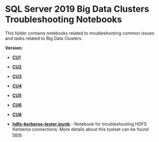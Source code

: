 # SQL Server 2019 Big Data Clusters Troubleshooting Notebooks
This folder contains notebooks related to troubleshooting common issues and tasks related to Big Data Clusters.

**Version:**
* **[CU1](https://github.com/microsoft/tigertoolbox/tree/master/Big-Data-Clusters/CU1/Public/content)**
* **[CU2](https://github.com/microsoft/tigertoolbox/tree/master/Big-Data-Clusters/CU2/Public/content)**
* **[CU3](https://github.com/microsoft/tigertoolbox/tree/master/Big-Data-Clusters/CU3/Public/content)**
* **[CU4](https://github.com/microsoft/tigertoolbox/tree/master/Big-Data-Clusters/CU4/Public/content)**
* **[CU5](https://github.com/microsoft/tigertoolbox/tree/master/Big-Data-Clusters/CU5/Public/content)**
* **[CU6](https://github.com/microsoft/tigertoolbox/tree/master/Big-Data-Clusters/CU6/Public/content)**
* **[CU8](https://github.com/microsoft/tigertoolbox/tree/master/Big-Data-Clusters/CU8/Public/content)**


* **[hdfs-kerberos-tester.ipynb](https://github.com/microsoft/sql-server-samples/blob/master/samples/manage/hdfs-kerberos-tester/hdfs-kerberos-tester.ipynb)** - Notebook for troubleshooting HDFS Kerberos connections. More details about this toolset can be found [here](https://github.com/microsoft/sql-server-samples/tree/master/samples/manage/hdfs-kerberos-tester).
